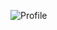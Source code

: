 ![Profile](https://www.commercient.com/wp-content/uploads/2019/12/deepLearning.gif)

<!--
## Hi there 👋
<div align="center">
  <img src="https://streak-stats.demolab.com/?user=XBinhs17&theme=tokyonight&hide_border=true" alt="GitHub Streak" />
</div>
-->

<!--
**XBinhs17/XBinhs17** is a ✨ _special_ ✨ repository because its `README.md` (this file) appears on your GitHub profile.

Here are some ideas to get you started:

- 🔭 I’m currently working on ...
- 🌱 I’m currently learning ...
- 👯 I’m looking to collaborate on ...
- 🤔 I’m looking for help with ...
- 💬 Ask me about ...
- 📫 How to reach me: ...
- 😄 Pronouns: ...
- ⚡ Fun fact: ...
-->
